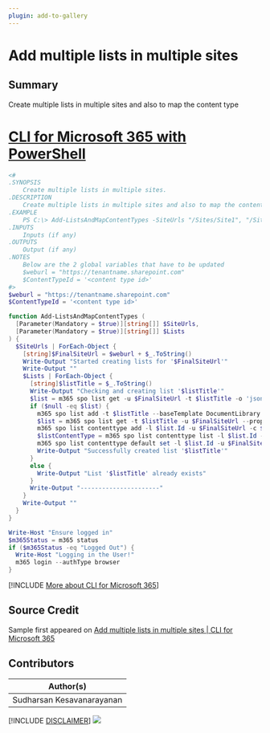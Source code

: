 ```yaml
---
plugin: add-to-gallery
---
```


# Add multiple lists in multiple sites

## Summary

Create multiple lists in multiple sites and also to map the content type

# [CLI for Microsoft 365 with PowerShell](#tab/cli-m365-ps)
```powershell
<#
.SYNOPSIS
    Create multiple lists in multiple sites.
.DESCRIPTION
    Create multiple lists in multiple sites and also to map the content type.
.EXAMPLE
    PS C:\> Add-ListsAndMapContentTypes -SiteUrls "/Sites/Site1", "/Sites/Site2" -Lists "List1", "List2"
.INPUTS
    Inputs (if any)
.OUTPUTS
    Output (if any)
.NOTES
    Below are the 2 global variables that have to be updated
    $weburl = "https://tenantname.sharepoint.com"
    $ContentTypeId = '<content type id>'
#>
$weburl = "https://tenantname.sharepoint.com"
$ContentTypeId = '<content type id>'

function Add-ListsAndMapContentTypes (
  [Parameter(Mandatory = $true)][string[]] $SiteUrls,
  [Parameter(Mandatory = $true)][string[]] $Lists 
) {
  $SiteUrls | ForEach-Object {
    [string]$FinalSiteUrl = $weburl + $_.ToString()
    Write-Output "Started creating lists for '$FinalSiteUrl'"
    Write-Output ""
    $Lists | ForEach-Object {
      [string]$listTitle = $_.ToString()
      Write-Output "Checking and creating list '$listTitle'"
      $list = m365 spo list get -u $FinalSiteUrl -t $listTitle -o 'json' | ConvertFrom-Json
      if ($null -eq $list) {
        m365 spo list add -t $listTitle --baseTemplate DocumentLibrary -u $FinalSiteUrl --contentTypesEnabled true --enableVersioning true --listExperienceOptions 1 --onQuickLaunch false 
        $list = m365 spo list get -t $listTitle -u $FinalSiteUrl --properties "Title,Id" --output 'json' | ConvertFrom-Json
        m365 spo list contenttype add -l $list.Id -u $FinalSiteUrl -c $ContentTypeId --output 'json' | ConvertFrom-Json
        $listContentType = m365 spo list contenttype list -l $list.Id -u $FinalSiteUrl --output 'json' | ConvertFrom-Json
        m365 spo list contenttype default set -l $list.Id -u $FinalSiteUrl -c $listContentType.StringId[2] --output 'json' | ConvertFrom-Json
        Write-Output "Successfully created list '$listTitle'"
      }
      else {
        Write-Output "List '$listTitle' already exists"
      }
      Write-Output "----------------------"
    }
    Write-Output ""
  }
}

Write-Host "Ensure logged in"
$m365Status = m365 status
if ($m365Status -eq "Logged Out") {
  Write-Host "Logging in the User!"
  m365 login --authType browser
}
```
[!INCLUDE [More about CLI for Microsoft 365](../../docfx/includes/MORE-CLIM365.md)]


## Source Credit

Sample first appeared on [Add multiple lists in multiple sites | CLI for Microsoft 365](https://pnp.github.io/cli-microsoft365/sample-scripts/spo/add-multiple-lists-in-multiple-sites/)

## Contributors

| Author(s) |
|-----------|
| Sudharsan Kesavanarayanan |


[!INCLUDE [DISCLAIMER](../../docfx/includes/DISCLAIMER.md)]
<img src="https://telemetry.sharepointpnp.com/script-samples/scripts/spo-add-multiple-lists-in-multiple-sites" aria-hidden="true" />